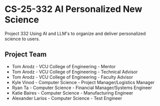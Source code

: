 # CS-25-332 AI Personalized New Science

Project 332 
Using AI and LLM's to organize and deliver personalized science to users.

## Project Team
- Tom Arodz - VCU College of Engineering - Mentor
- Tom Arodz - VCU College of Engineering - Technical Advisor
- Tom Arodz - VCU College of Engineering - Faculty Advisor
- Kyle Vinod - Computer Science - Project Manager/Logistics Manager
- Ryan Ta - Computer Science - Financial Manager/Systems Engineer
- Katie Baires - Computer Science - Manufacturing Engineer
- Alexander Larios - Computer Science - Test Engineer

